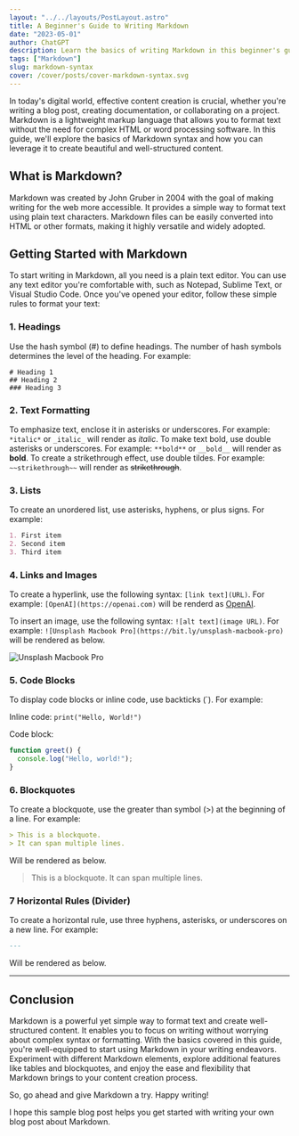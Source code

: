 ```yaml
---
layout: "../../layouts/PostLayout.astro"
title: A Beginner's Guide to Writing Markdown
date: "2023-05-01"
author: ChatGPT
description: Learn the basics of writing Markdown in this beginner's guide. Discover how to format headings, emphasize text, create lists, insert links and images, display code blocks, and even add blockquotes and callout sections. With Markdown's simplicity and versatility, you'll be able to create professional-looking content effortlessly. Upgrade your writing skills today!
tags: ["Markdown"]
slug: markdown-syntax
cover: /cover/posts/cover-markdown-syntax.svg
---
```


In today's digital world, effective content creation is crucial, whether you're writing a blog post, creating documentation, or collaborating on a project. Markdown is a lightweight markup language that allows you to format text without the need for complex HTML or word processing software. In this guide, we'll explore the basics of Markdown syntax and how you can leverage it to create beautiful and well-structured content.

## What is Markdown?
Markdown was created by John Gruber in 2004 with the goal of making writing for the web more accessible. It provides a simple way to format text using plain text characters. Markdown files can be easily converted into HTML or other formats, making it highly versatile and widely adopted.

## Getting Started with Markdown
To start writing in Markdown, all you need is a plain text editor. You can use any text editor you're comfortable with, such as Notepad, Sublime Text, or Visual Studio Code. Once you've opened your editor, follow these simple rules to format your text:

### 1. Headings
Use the hash symbol (#) to define headings. The number of hash symbols determines the level of the heading. For example:
```shell
# Heading 1
## Heading 2
### Heading 3
```

### 2. Text Formatting
To emphasize text, enclose it in asterisks or underscores. For example: `*italic*` or `_italic_` will render as *italic*.
To make text bold, use double asterisks or underscores. For example: `**bold**` or `__bold__` will render as **bold**.
To create a strikethrough effect, use double tildes. For example: `~~strikethrough~~` will render as ~~strikethrough~~.

### 3. Lists
To create an unordered list, use asterisks, hyphens, or plus signs. For example:
```markdown
1. First item
2. Second item
3. Third item
```

### 4. Links and Images
To create a hyperlink, use the following syntax: `[link text](URL)`. For example: `[OpenAI](https://openai.com)` will be renderd as [OpenAI](https://openai.com).

To insert an image, use the following syntax: `![alt text](image URL)`. For example: `![Unsplash Macbook Pro](https://bit.ly/unsplash-macbook-pro)` will be rendered as below.

![Unsplash Macbook Pro](https://bit.ly/unsplash-macbook-pro)

### 5. Code Blocks
To display code blocks or inline code, use backticks (`). For example:

Inline code: `print("Hello, World!")`

Code block:
```javascript
function greet() {
  console.log("Hello, world!");
}
```

### 6. Blockquotes
To create a blockquote, use the greater than symbol (>) at the beginning of a line. For example:
```markdown
> This is a blockquote.
> It can span multiple lines.
```

Will be rendered as below.
> This is a blockquote.
> It can span multiple lines.

### 7 Horizontal Rules (Divider)
To create a horizontal rule, use three hyphens, asterisks, or underscores on a new line. For example:
```markdown
---
```

Will be rendered as below.

---

## Conclusion
Markdown is a powerful yet simple way to format text and create well-structured content. It enables you to focus on writing without worrying about complex syntax or formatting. With the basics covered in this guide, you're well-equipped to start using Markdown in your writing endeavors. Experiment with different Markdown elements, explore additional features like tables and blockquotes, and enjoy the ease and flexibility that Markdown brings to your content creation process.

So, go ahead and give Markdown a try. Happy writing!

I hope this sample blog post helps you get started with writing your own blog post about Markdown.